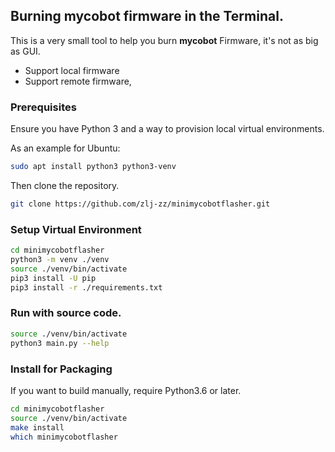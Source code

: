 ## Burning mycobot firmware in the Terminal.

This is a very small tool to help you burn **mycobot** Firmware, it's not as big as GUI.

- Support local firmware
- Support remote firmware,

### Prerequisites

Ensure you have Python 3 and a way to provision local virtual environments.

As an example for Ubuntu:

```bash
sudo apt install python3 python3-venv
```

Then clone the repository.

```bash
git clone https://github.com/zlj-zz/minimycobotflasher.git
```

### Setup Virtual Environment

```bash
cd minimycobotflasher
python3 -m venv ./venv
source ./venv/bin/activate
pip3 install -U pip
pip3 install -r ./requirements.txt
```

### Run with source code.

```bash
source ./venv/bin/activate
python3 main.py --help
```

### Install for Packaging

If you want to build manually, require Python3.6 or later.

```bash
cd minimycobotflasher
source ./venv/bin/activate
make install
which minimycobotflasher
```
